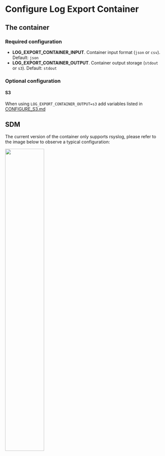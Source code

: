 # Configure Log Export Container

## The container

### Required configuration
* **LOG_EXPORT_CONTAINER_INPUT**. Container input format (`json` or `csv`). Default: `json`
* **LOG_EXPORT_CONTAINER_OUTPUT**. Container output storage (`stdout` or `s3`). Default: `stdout`

### Optional configuration
#### S3
When using `LOG_EXPORT_CONTAINER_OUTPUT=s3` add variables listed in [CONFIGURE_S3.md](CONFIGURE_S3.md)

## SDM

The current version of the container only supports rsyslog, please refer to the image below to observe a typical configuration:

<img src="https://user-images.githubusercontent.com/313803/123248041-76aab480-d4b5-11eb-8070-9da9619f02f7.png" data-canonical-src="https://user-images.githubusercontent.com/313803/123248041-76aab480-d4b5-11eb-8070-9da9619f02f7.png" width="50%" height="50%" />
